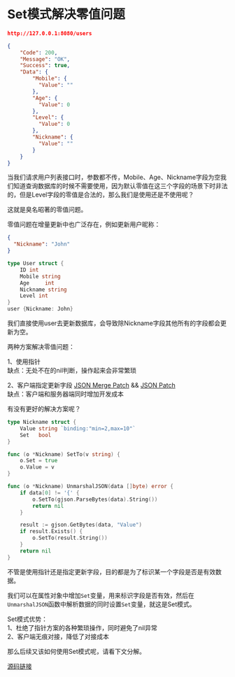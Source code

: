 # Set模式解决零值问题

```json
http://127.0.0.1:8080/users

{
    "Code": 200,
    "Message": "OK",
    "Success": true,
    "Data": {
        "Mobile": {
          "Value": ""
        },
        "Age": {
          "Value": 0
        },
        "Level": {
          "Value": 0
        },
        "Nickname": {
          "Value": ""
        }
    }
}
```
当我们请求用户列表接口时，参数都不传，Mobile、Age、Nickname字段为空我们知道查询数据库的时候不需要使用，因为默认零值在这三个字段的场景下时非法的，但是Level字段的零值是合法的，那么我们是使用还是不使用呢？

这就是臭名昭著的零值问题。

零值问题在增量更新中也广泛存在，例如更新用户昵称：
```json
{
  "Nickname": "John"
}
```

```go
type User struct {
	ID int
	Mobile string
	Age     int
	Nickname string
	Level int
}
user {Nickname: John}
```
我们直接使用user去更新数据库，会导致除Nickname字段其他所有的字段都会更新为空。

两种方案解决零值问题：<br>

1、使用指针 <br>
缺点：无处不在的nil判断，操作起来会非常繁琐

2、客户端指定更新字段 [JSON Merge Patch](https://datatracker.ietf.org/doc/html/rfc7396) && [JSON Patch](https://datatracker.ietf.org/doc/html/rfc6902) <br>
缺点：客户端和服务器端同时增加开发成本

有没有更好的解决方案呢？
```go
type Nickname struct {
    Value string `binding:"min=2,max=10"`
    Set   bool
}

func (o *Nickname) SetTo(v string) {
    o.Set = true
    o.Value = v
}

func (o *Nickname) UnmarshalJSON(data []byte) error {
    if data[0] != '{' {
        o.SetTo(gjson.ParseBytes(data).String())
        return nil
    }

    result := gjson.GetBytes(data, "Value")
    if result.Exists() {
        o.SetTo(result.String())
    }
    return nil
}
```
不管是使用指针还是指定更新字段，目的都是为了标识某一个字段是否是有效数据。

我们可以在属性对象中增加`Set`变量，用来标识字段是否有效，然后在`UnmarshalJSON`函数中解析数据的同时设置`Set`变量，就这是Set模式。

Set模式优势：<br>
1、杜绝了指针方案的各种繁琐操作，同时避免了nil异常<br>
2、客户端无痕对接，降低了对接成本

那么后续又该如何使用Set模式呢，请看下文分解。


[源码链接](../chapter4)








